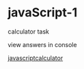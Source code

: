 # javaScript-1
 calculator task


 view answers in console

 [javascriptcalculator](https://moni-nancy.github.io/javaScript-1/)

